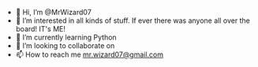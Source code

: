 - 👋 Hi, I’m @MrWizard07
- 👀 I’m interested in all kinds of stuff. If ever there was anyone all over the board! IT's ME!
- 🌱 I’m currently learning Python
- 💞️ I’m looking to collaborate on 
- 📫 How to reach me mr.wizard07@gmail.com

<!---
MrWizard07/MrWizard07 is a ✨ special ✨ repository because its `README.md` (this file) appears on your GitHub profile.
You can click the Preview link to take a look at your changes.
--->
